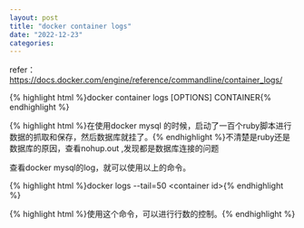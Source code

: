 ```yaml
---
layout: post
title: "docker container logs"
date: "2022-12-23"
categories: 
---
```

<p>refer：<a href="https://docs.docker.com/engine/reference/commandline/container_logs/">https://docs.docker.com/engine/reference/commandline/container_logs/</a></p>
{% highlight html %}docker container logs [OPTIONS] CONTAINER{% endhighlight %}
<p>{% highlight html %}在使用docker mysql 的时候，启动了一百个ruby脚本进行数据的抓取和保存，然后数据库就挂了。{% endhighlight %}不清楚是ruby还是数据库的原因，查看nohup.out ,发现都是数据库连接的问题</p>
<p>查看docker mysql的log，就可以使用以上的命令。</p>
<p>{% highlight html %}docker logs --tail=50 &lt;container id&gt;{% endhighlight %}</p>
<p>{% highlight html %}使用这个命令，可以进行行数的控制。{% endhighlight %}</p>
